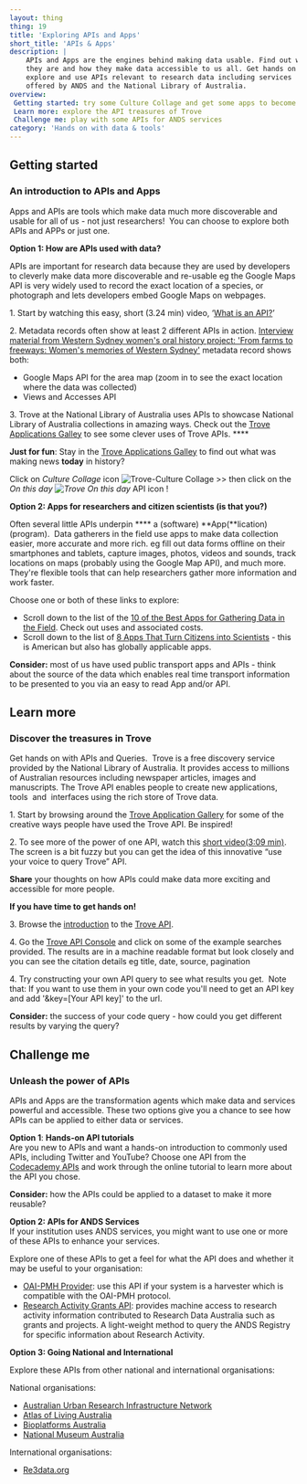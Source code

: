 ```yaml
---
layout: thing
thing: 19
title: 'Exploring APIs and Apps'
short_title: 'APIs & Apps'
description: |
    APIs and Apps are the engines behind making data usable. Find out what
    they are and how they make data accessible to us all. Get hands on to
    explore and use APIs relevant to research data including services
    offered by ANDS and the National Library of Australia.
overview:
 Getting started: try some Culture Collage and get some apps to become a citizen scientist
 Learn more: explore the API treasures of Trove
 Challenge me: play with some APIs for ANDS services
category: 'Hands on with data & tools'
---
```

## Getting started
### An introduction to APIs and Apps

Apps and APIs are tools which make data much more discoverable and
usable for all of us - not just researchers!  You can choose to explore
both APIs and APPs or just one.

**Option 1: How are APIs used with data?**

APIs are important for research data because they are used by developers
to cleverly make data more discoverable and re-usable eg the Google Maps
API is very widely used to record the exact location of a species, or
photograph and lets developers embed Google Maps on webpages.

1\. Start by watching this easy, short (3.24 min) video, ‘[What is an
API?](https://www.youtube.com/watch?v=s7wmiS2mSXY)’

2\. Metadata records often show at least 2 different APIs in action.
[Interview material from Western Sydney women's oral history project:
'From farms to freeways: Women's memories of Western
Sydney'](https://researchdata.ands.org.au/interview-material-western-western-sydney/561264/)
metadata record shows both:

-   Google Maps API for the area map (zoom in to see the exact location
    where the data was collected)
-   Views and Accesses API

3\. Trove at the National Library of Australia uses APIs to showcase
National Library of Australia collections in amazing ways. Check out the
[Trove Applications
Galley](http://help.nla.gov.au/trove/building-with-trove/application-gallery "Trove")
to see some clever uses of Trove APIs. ****

**Just for fun**: Stay in the [Trove Applications
Galley](http://help.nla.gov.au/trove/building-with-trove/application-gallery "Trove")
to find out what was making news **today** in history?

Click on *Culture Collage* icon ![Trove-Culture
Collage](https://www.ands.org.au/__data/assets/image/0003/574536/trove-culturecollage.png)
&gt;&gt; then click on the *On this day ![Trove On this
day](https://www.ands.org.au/__data/assets/image/0008/574550/trove-on-this-day.png)*
API icon !

**Option 2: Apps for researchers and citizen scientists (is that you?)**

Often several little APIs underpin **** a (software) **App(**lication)
(program).  Data gatherers in the field use apps to make data collection
easier, more accurate and more rich. eg fill out data forms offline on
their smartphones and tablets, capture images, photos, videos and
sounds, track locations on maps (probably using the Google Map API), and
much more. They're flexible tools that can help researchers gather more
information and work faster.

Choose one or both of these links to explore:

-   Scroll down to the list of the [10 of the Best Apps for Gathering
    Data in the
    Field](https://zapier.com/learn/ultimate-guide-to-forms-and-surveys/best-data-collection-apps/).
    Check out uses and associated costs.
-   Scroll down to the list of [8 Apps That Turn Citizens into
    Scientists](http://www.scientificamerican.com/article/8-apps-that-turn-citizens-into-scientists/) -
    this is American but also has globally applicable apps.

**Consider:** most of us have used public transport apps and APIs -
think about the source of the data which enables real time transport
information to be presented to you via an easy to read App and/or API.

## Learn more
### Discover the treasures in Trove

Get hands on with APIs and Queries.  Trove is a free discovery service
provided by the National Library of Australia. It provides access to
millions of Australian resources including newspaper articles, images
and manuscripts. The Trove API enables people to create new
applications, tools  and  interfaces using the rich store of Trove data.

1\. Start by browsing around the [Trove Application
Gallery](http://help.nla.gov.au/trove/building-with-trove/application-gallery)
for some of the creative ways people have used the Trove API. Be
inspired!

2\. To see more of the power of one API, watch this [short
video](https://www.youtube.com/watch?v=GMkGlOYvz8I)[(3:09
min)](http://help.nla.gov.au/trove/building-with-trove/api). The screen
is a bit fuzzy but you can get the idea of this innovative “use your
voice to query Trove” API.

**Share** your thoughts on how APIs could make data more exciting and
accessible for more people.

**If you have time to get hands on!**

3\. Browse the
[introduction](http://help.nla.gov.au/trove/building-with-trove) to the
[Trove API](http://help.nla.gov.au/trove/building-with-trove/api).

4\. Go the [Trove API Console](http://troveconsole.herokuapp.com/) and
click on some of the example searches provided. The results are in a
machine readable format but look closely and you can see the citation
details eg title, date, source, pagination

4. Try constructing your own API query to see what results you
get.  Note that: If you want to use them in your own code you'll need to
get an API key and add '&key=\[Your API key\]' to the url.

**Consider:** the success of your code query - how could you get
different results by varying the query?

## Challenge me
### Unleash the power of APIs

APIs and Apps are the transformation agents which make data and services
powerful and accessible. These two options give you a chance to see how
APIs can be applied to either data or services.

**Option 1**: **Hands-on API tutorials**\
Are you new to APIs and want a hands-on introduction to commonly used
APIs, including Twitter and YouTube? Choose one API from the [Codecademy
APIs](https://www.codecademy.com/apis) and work through the online
tutorial to learn more about the API you chose.

**Consider:** how the APIs could be applied to a dataset to make it more
reusable?

**Option 2: APIs for ANDS Services**\
If your institution uses ANDS services, you might want to use one or
more of these APIs to enhance your services.

Explore one of these APIs to get a feel for what the API does and
whether it may be useful to your organisation:

-   [OAI-PMH
    Provider](http://developers.ands.org.au/services/collections-registry-api/oai/ "OAI"):
    use this API if your system is a harvester which is compatible with
    the OAI-PMH protocol.
-   [Research Activity Grants
    API](http://developers.ands.org.au/services/research-activity-api/ "Grants API"):
    provides machine access to research activity information contributed
    to Research Data Australia such as grants and projects. A
    light-weight method to query the ANDS Registry for specific
    information about Research Activity.

**Option 3: Going National and International**

Explore these APIs from other national and international organisations:

National organisations:

-   [Australian Urban Research Infrastructure
    Network](https://aurin.org.au/aurin-apis/ "AURIN")
-   [Atlas of Living
    Australia](https://api.ala.org.au/ "Atlas of living Australia")
-   [Bioplatforms
    Australia](https://data.bioplatforms.com/organization/pages/bioplatforms-australia/api-access "Bioplatforms Australia")
-   [National Museum
    Australia](http://www.nma.gov.au/about/our-collection/our-apis "National Museum of Australia")

International organisations:

-   [Re3data.org](https://www.re3data.org/search?query=api "Re3data")